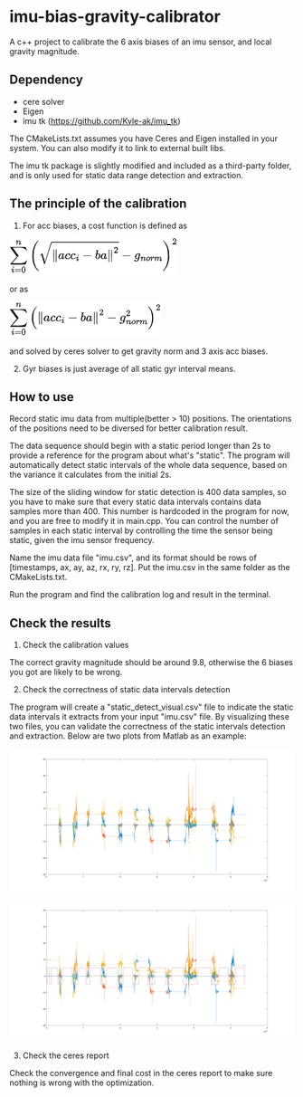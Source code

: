# imu-bias-gravity-calibrator

A c++ project to calibrate the 6 axis biases of an imu sensor, and local gravity magnitude.

## Dependency

- cere solver
- Eigen
- imu tk (https://github.com/Kyle-ak/imu_tk)

The CMakeLists.txt assumes you have Ceres and Eigen installed in your system. You can also modify it to link to external built libs. 

The imu tk package is slightly modified and included as a third-party folder, and is only used for static data range detection and extraction.

## The principle of the calibration

1. For acc biases, a cost function is defined as 

![](readme-pictures/norm-error.png) 

or as 

![](readme-pictures/squared-norm-error.png) 

and solved by ceres solver to get gravity norm and 3 axis acc biases.

2. Gyr biases is just average of all static gyr interval means.

## How to use

Record static imu data from multiple(better > 10) positions. The orientations of the positions need to be diversed for better calibration result. 

The data sequence should begin with a static period longer than 2s to provide a reference for the program about what's "static". The program will automatically detect static intervals of the whole data sequence, based on the variance it calculates from the initial 2s. 

The size of the sliding window for static detection is 400 data samples, so you have to make sure that every static data intervals contains data samples more than 400. This number is hardcoded in the program for now, and you are free to modify it in main.cpp. You can control the number of samples in each static interval by controlling the time the sensor being static, given the imu sensor frequency. 

Name the imu data file "imu.csv", and its format should be rows of [timestamps, ax, ay, az, rx, ry, rz]. Put the imu.csv in the same folder as the CMakeLists.txt. 

Run the program and find the calibration log and result in the terminal. 

## Check the results

1. Check the calibration values

The correct gravity magnitude should be around 9.8, otherwise the 6 biases you got are likely to be wrong. 

2. Check the correctness of static data intervals detection

The program will create a "static_detect_visual.csv" file to indicate the static data intervals it extracts from your input "imu.csv" file. By visualizing these two files, you can validate the correctness of the static intervals detection and extraction. Below are two plots from Matlab as an example:

![imu.csv](readme-pictures/imu-data.png)

![static_detect_visual.csv](readme-pictures/imu-data-with-static-intervals.png)

3. Check the ceres report

Check the convergence and final cost in the ceres report to make sure nothing is wrong with the optimization.

